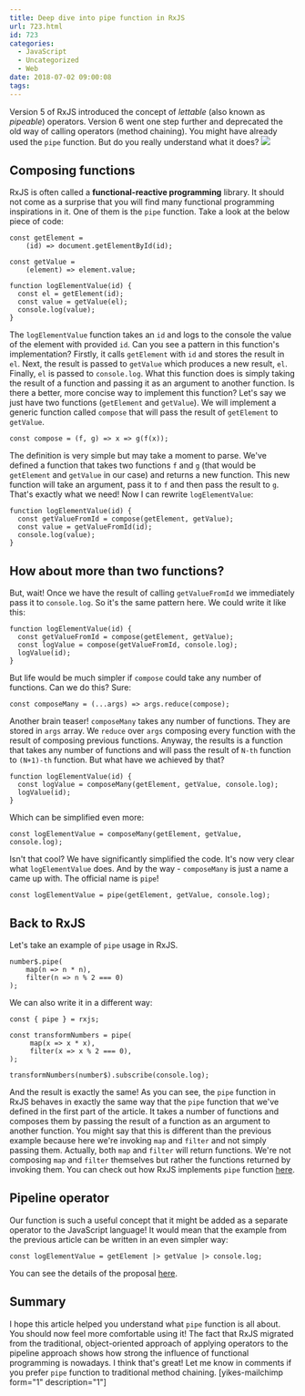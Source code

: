 ```yaml
---
title: Deep dive into pipe function in RxJS
url: 723.html
id: 723
categories:
  - JavaScript
  - Uncategorized
  - Web
date: 2018-07-02 09:00:08
tags:
---
```


Version 5 of RxJS introduced the concept of _lettable_ (also known as _pipeable_) operators. Version 6 went one step further and deprecated the old way of calling operators (method chaining). You might have already used the `pipe` function. But do you really understand what it does? ![](/images/2018/06/Monads-part3-—-kopia.png)

Composing functions
-------------------

RxJS is often called a **functional-reactive programming** library. It should not come as a surprise that you will find many functional programming inspirations in it. One of them is the `pipe` function. Take a look at the below piece of code:

    const getElement = 
        (id) => document.getElementById(id);
    
    const getValue = 
        (element) => element.value;
    
    function logElementValue(id) {
      const el = getElement(id);
      const value = getValue(el);
      console.log(value);
    }
    

The `logElementValue` function takes an `id` and logs to the console the value of the element with provided `id`. Can you see a pattern in this function's implementation? Firstly, it calls `getElement` with `id` and stores the result in `el`. Next, the result is passed to `getValue` which produces a new result, `el`. Finally, `el` is passed to `console.log`. What this function does is simply taking the result of a function and passing it as an argument to another function. Is there a better, more concise way to implement this function? Let's say we just have two functions (`getElement` and `getValue`). We will implement a generic function called `compose` that will pass the result of `getElement` to `getValue`.

    const compose = (f, g) => x => g(f(x));
    

The definition is very simple but may take a moment to parse. We've defined a function that takes two functions `f` and `g` (that would be `getElement` and `getValue` in our case) and returns a new function. This new function will take an argument, pass it to `f` and then pass the result to `g`. That's exactly what we need! Now I can rewrite `logElementValue`:

    function logElementValue(id) {
      const getValueFromId = compose(getElement, getValue);
      const value = getValueFromId(id);
      console.log(value);
    }
    

How about more than two functions?
----------------------------------

But, wait! Once we have the result of calling `getValueFromId` we immediately pass it to `console.log`. So it's the same pattern here. We could write it like this:

    function logElementValue(id) {
      const getValueFromId = compose(getElement, getValue);
      const logValue = compose(getValueFromId, console.log);
      logValue(id);
    }
    

But life would be much simpler if `compose` could take any number of functions. Can we do this? Sure:

    const composeMany = (...args) => args.reduce(compose);
    

Another brain teaser! `composeMany` takes any number of functions. They are stored in `args` array. We `reduce` over `args` composing every function with the result of composing previous functions. Anyway, the results is a function that takes any number of functions and will pass the result of `N-th` function to `(N+1)-th` function. But what have we achieved by that?

    function logElementValue(id) {  
      const logValue = composeMany(getElement, getValue, console.log);
      logValue(id);
    }
    

Which can be simplified even more:

    const logElementValue = composeMany(getElement, getValue, console.log);
    

Isn't that cool? We have significantly simplified the code. It's now very clear what `logElementValue` does. And by the way - `composeMany` is just a name a came up with. The official name is `pipe`!

    const logElementValue = pipe(getElement, getValue, console.log);
    

Back to RxJS
------------

Let's take an example of `pipe` usage in RxJS.

    number$.pipe(
        map(n => n * n),
        filter(n => n % 2 === 0)
    );
    

We can also write it in a different way:

    const { pipe } = rxjs;
    
    const transformNumbers = pipe(
         map(x => x * x),
         filter(x => x % 2 === 0),
    );
    
    transformNumbers(number$).subscribe(console.log);
    

And the result is exactly the same! As you can see, the `pipe` function in RxJS behaves in exactly the same way that the `pipe` function that we've defined in the first part of the article. It takes a number of functions and composes them by passing the result of a function as an argument to another function. You might say that this is different than the previous example because here we're invoking `map` and `filter` and not simply passing them. Actually, both `map` and `filter` will return functions. We're not composing `map` and `filter` themselves but rather the functions returned by invoking them. You can check out how RxJS implements `pipe` function [here](https://github.com/ReactiveX/rxjs/blob/94156a214f905555b6e57bc3f7cf965629028406/src/internal/util/pipe.ts).

Pipeline operator
-----------------

Our function is such a useful concept that it might be added as a separate operator to the JavaScript language! It would mean that the example from the previous article can be written in an even simpler way:

    const logElementValue = getElement |> getValue |> console.log;
    

You can see the details of the proposal [here](https://github.com/tc39/proposal-pipeline-operator).

Summary
-------

I hope this article helped you understand what `pipe` function is all about. You should now feel more comfortable using it! The fact that RxJS migrated from the traditional, object-oriented approach of applying operators to the pipeline approach shows how strong the influence of functional programming is nowadays. I think that's great! Let me know in comments if you prefer `pipe` function to traditional method chaining. \[yikes-mailchimp form="1" description="1"\]